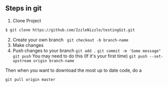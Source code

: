 ## Steps in git

1. Clone Project
```bash
$ git clone https://github.com/IzzleNizzle/testingGit.git
```
2. Create your own branch
``` git checkout -b branch-name```
3. Make changes
4. Push changes to your branch
```git add .```
```git commit -m 'Some message"```
```git push```
You may need to do this (If it's your first time)
```git push --set-upstream origin branch-name```

Then when you want to download the most up to date code, do a 

```git pull origin master```